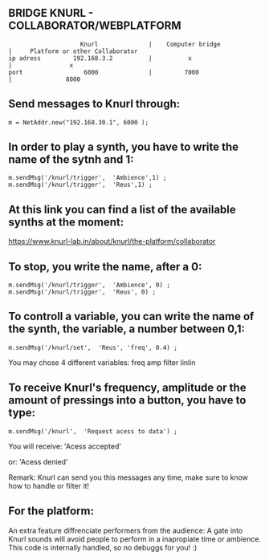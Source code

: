 
## BRIDGE KNURL - COLLABORATOR/WEBPLATFORM

```
                    Knurl              |    Computer bridge               |     Platform or other Collaborator
ip adress         192.168.3.2          |          x                       |                x
port                 6000              |         7000                     |               8000

```


## Send messages to Knurl through:

```
m = NetAddr.new("192.168.30.1", 6000 );
```

## In order to play a synth, you have to write the name of the sytnh and 1:

```
m.sendMsg('/knurl/trigger',  'Ambience',1) ;
m.sendMsg('/knurl/trigger',  'Reus',1) ;
```

## At this link you can find a list of the available synths at the moment:
https://www.knurl-lab.in/about/knurl/the-platform/collaborator

## To stop, you write the name, after a 0:

```
m.sendMsg('/knurl/trigger',  'Ambience', 0) ;
m.sendMsg('/knurl/trigger',  'Reus', 0) ;
```

## To controll a variable, you can write the name of the synth, the variable, a number between 0,1:
```
m.sendMsg('/knurl/set',  'Reus', 'freq', 0.4) ;
```

You may chose 4 different variables:
freq amp filter linlin


## To receive Knurl's frequency, amplitude or the amount of pressings into a button, you have to type:

```
m.sendMsg('/knurl',  'Request acess to data') ;
```

You will receive:
'Acess accepted'

or:
'Acess denied'

Remark: Knurl can send you this messages any time, make sure to know how to handle or filter it!



## For the platform:

An extra feature diffrenciate performers from the audience: A gate into Knurl sounds will avoid people to perform in a inapropiate time or ambience. This code is internally handled, so no debuggs for you!  :) 
